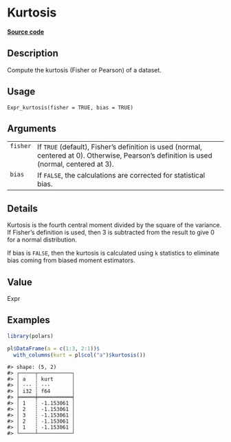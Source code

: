 

# Kurtosis

[**Source code**](https://github.com/pola-rs/r-polars/tree/8dac37e8bf89bcd080a13d0ed20dd1dc2bee615f/R/expr__expr.R#L2648)

## Description

Compute the kurtosis (Fisher or Pearson) of a dataset.

## Usage

<pre><code class='language-R'>Expr_kurtosis(fisher = TRUE, bias = TRUE)
</code></pre>

## Arguments

<table>
<tr>
<td style="white-space: nowrap; font-family: monospace; vertical-align: top">
<code id="fisher">fisher</code>
</td>
<td>
If <code>TRUE</code> (default), Fisher’s definition is used (normal,
centered at 0). Otherwise, Pearson’s definition is used (normal,
centered at 3).
</td>
</tr>
<tr>
<td style="white-space: nowrap; font-family: monospace; vertical-align: top">
<code id="bias">bias</code>
</td>
<td>
If <code>FALSE</code>, the calculations are corrected for statistical
bias.
</td>
</tr>
</table>

## Details

Kurtosis is the fourth central moment divided by the square of the
variance. If Fisher’s definition is used, then 3 is subtracted from the
result to give 0 for a normal distribution.

If bias is <code>FALSE</code>, then the kurtosis is calculated using
<code>k</code> statistics to eliminate bias coming from biased moment
estimators.

## Value

Expr

## Examples

``` r
library(polars)

pl$DataFrame(a = c(1:3, 2:1))$
  with_columns(kurt = pl$col("a")$kurtosis())
```

    #> shape: (5, 2)
    #> ┌─────┬───────────┐
    #> │ a   ┆ kurt      │
    #> │ --- ┆ ---       │
    #> │ i32 ┆ f64       │
    #> ╞═════╪═══════════╡
    #> │ 1   ┆ -1.153061 │
    #> │ 2   ┆ -1.153061 │
    #> │ 3   ┆ -1.153061 │
    #> │ 2   ┆ -1.153061 │
    #> │ 1   ┆ -1.153061 │
    #> └─────┴───────────┘
